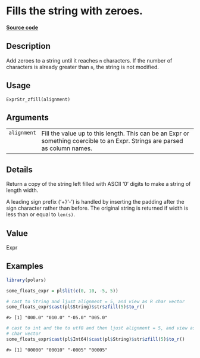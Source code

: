 

# Fills the string with zeroes.

[**Source code**](https://github.com/pola-rs/r-polars/tree/5765842071140bd7a822ebb4fd6b0ab652d73f0d/R/expr__string.R#L383)

## Description

Add zeroes to a string until it reaches <code>n</code> characters. If
the number of characters is already greater than <code>n</code>, the
string is not modified.

## Usage

<pre><code class='language-R'>ExprStr_zfill(alignment)
</code></pre>

## Arguments

<table>
<tr>
<td style="white-space: nowrap; font-family: monospace; vertical-align: top">
<code id="ExprStr_zfill_:_alignment">alignment</code>
</td>
<td>
Fill the value up to this length. This can be an Expr or something
coercible to an Expr. Strings are parsed as column names.
</td>
</tr>
</table>

## Details

Return a copy of the string left filled with ASCII ‘0’ digits to make a
string of length width.

A leading sign prefix (‘+’/‘-’) is handled by inserting the padding
after the sign character rather than before. The original string is
returned if width is less than or equal to <code>len(s)</code>.

## Value

Expr

## Examples

``` r
library(polars)

some_floats_expr = pl$lit(c(0, 10, -5, 5))

# cast to String and ljust alignment = 5, and view as R char vector
some_floats_expr$cast(pl$String)$str$zfill(5)$to_r()
```

    #> [1] "000.0" "010.0" "-05.0" "005.0"

``` r
# cast to int and the to utf8 and then ljust alignment = 5, and view as R
# char vector
some_floats_expr$cast(pl$Int64)$cast(pl$String)$str$zfill(5)$to_r()
```

    #> [1] "00000" "00010" "-0005" "00005"
